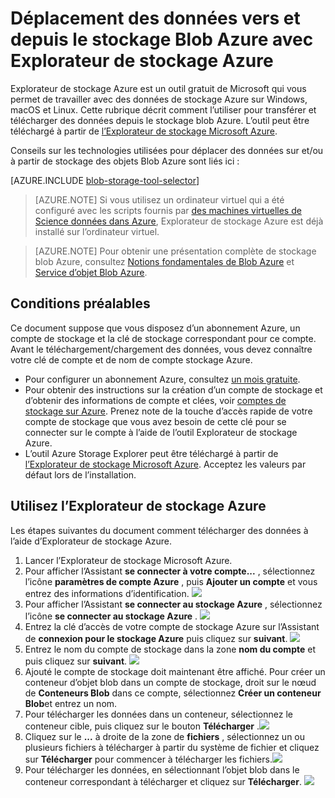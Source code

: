 <properties 
    pageTitle="Déplacer les données vers et depuis le stockage Blob Azure avec Explorateur de stockage Azure | Microsoft Azure" 
    description="Déplacement des données vers et depuis le stockage Blob Azure avec Explorateur de stockage Azure" 
    services="machine-learning,storage" 
    documentationCenter="" 
    authors="bradsev" 
    manager="jhubbard" 
    editor="cgronlun" />

<tags 
    ms.service="machine-learning" 
    ms.workload="data-services" 
    ms.tgt_pltfrm="na" 
    ms.devlang="na" 
    ms.topic="article" 
    ms.date="08/31/2016"
    ms.author="bradsev" />

# <a name="move-data-to-and-from-azure-blob-storage-using-azure-storage-explorer"></a>Déplacement des données vers et depuis le stockage Blob Azure avec Explorateur de stockage Azure

Explorateur de stockage Azure est un outil gratuit de Microsoft qui vous permet de travailler avec des données de stockage Azure sur Windows, macOS et Linux. Cette rubrique décrit comment l’utiliser pour transférer et télécharger des données depuis le stockage blob Azure. L’outil peut être téléchargé à partir de [l’Explorateur de stockage Microsoft Azure](http://storageexplorer.com/).

Conseils sur les technologies utilisées pour déplacer des données sur et/ou à partir de stockage des objets Blob Azure sont liés ici :
 
[AZURE.INCLUDE [blob-storage-tool-selector](../../includes/machine-learning-blob-storage-tool-selector.md)]   

 
> [AZURE.NOTE] Si vous utilisez un ordinateur virtuel qui a été configuré avec les scripts fournis par [des machines virtuelles de Science données dans Azure](machine-learning-data-science-virtual-machines.md), Explorateur de stockage Azure est déjà installé sur l’ordinateur virtuel.
 
> [AZURE.NOTE] Pour obtenir une présentation complète de stockage blob Azure, consultez [Notions fondamentales de Blob Azure](../storage/storage-dotnet-how-to-use-blobs.md) et [Service d’objet Blob Azure](https://msdn.microsoft.com/library/azure/dd179376.aspx).   

## <a name="prerequisites"></a>Conditions préalables

Ce document suppose que vous disposez d’un abonnement Azure, un compte de stockage et la clé de stockage correspondant pour ce compte. Avant le téléchargement/chargement des données, vous devez connaître votre clé de compte et de nom de compte stockage Azure. 

- Pour configurer un abonnement Azure, consultez [un mois gratuite](https://azure.microsoft.com/pricing/free-trial/).
- Pour obtenir des instructions sur la création d’un compte de stockage et d’obtenir des informations de compte et clées, voir [comptes de stockage sur Azure](../storage/storage-create-storage-account.md). Prenez note de la touche d’accès rapide de votre compte de stockage que vous avez besoin de cette clé pour se connecter sur le compte à l’aide de l’outil Explorateur de stockage Azure.
- L’outil Azure Storage Explorer peut être téléchargé à partir de [l’Explorateur de stockage Microsoft Azure](http://storageexplorer.com/). Acceptez les valeurs par défaut lors de l’installation.


<a id="explorer"></a>
## <a name="use-azure-storage-explorer"></a>Utilisez l’Explorateur de stockage Azure 

Les étapes suivantes du document comment télécharger des données à l’aide d’Explorateur de stockage Azure. 

1.  Lancer l’Explorateur de stockage Microsoft Azure.
2.  Pour afficher l’Assistant **se connecter à votre compte...** , sélectionnez l’icône **paramètres de compte Azure** , puis **Ajouter un compte** et vous entrez des informations d’identification. ![](./media/machine-learning-data-science-move-data-to-azure-blob-using-azure-storage-explorer/add-an-azure-store-account.png)
3.  Pour afficher l’Assistant **se connecter au stockage Azure** , sélectionnez l’icône **se connecter au stockage Azure** . ![](./media/machine-learning-data-science-move-data-to-azure-blob-using-azure-storage-explorer/connect-to-azure-storage-1.png)
4. Entrez la clé d’accès de votre compte de stockage Azure sur l’Assistant de **connexion pour le stockage Azure** puis cliquez sur **suivant**. ![](./media/machine-learning-data-science-move-data-to-azure-blob-using-azure-storage-explorer/connect-to-azure-storage-2.png)
5. Entrez le nom du compte de stockage dans la zone **nom du compte** et puis cliquez sur **suivant**. ![](./media/machine-learning-data-science-move-data-to-azure-blob-using-azure-storage-explorer/attach-external-storage.png)
6. Ajouté le compte de stockage doit maintenant être affiché. Pour créer un conteneur d’objet blob dans un compte de stockage, droit sur le nœud de **Conteneurs Blob** dans ce compte, sélectionnez **Créer un conteneur Blob**et entrez un nom.
7. Pour télécharger les données dans un conteneur, sélectionnez le conteneur cible, puis cliquez sur le bouton **Télécharger** .![](./media/machine-learning-data-science-move-data-to-azure-blob-using-azure-storage-explorer/storage-accounts.png)
8. Cliquez sur le **...** à droite de la zone de **fichiers** , sélectionnez un ou plusieurs fichiers à télécharger à partir du système de fichier et cliquez sur **Télécharger** pour commencer à télécharger les fichiers.![](./media/machine-learning-data-science-move-data-to-azure-blob-using-azure-storage-explorer/upload-files-to-blob.png)
7. Pour télécharger les données, en sélectionnant l’objet blob dans le conteneur correspondant à télécharger et cliquez sur **Télécharger**. ![](./media/machine-learning-data-science-move-data-to-azure-blob-using-azure-storage-explorer/download-files-from-blob.png)


